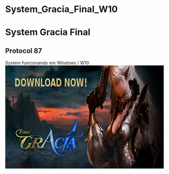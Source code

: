 # System_Gracia_Final_W10
<h1>System Gracia Final</h1>

<h2>Protocol 87</h2>
System funcionando em Windows / W10
<img align="right" alt="Programdor" height="328" width="782" src="https://github.com/terrygomes/System_Gracia_Final_W10/blob/Projeto-Emprego/gracia1.jpg">

